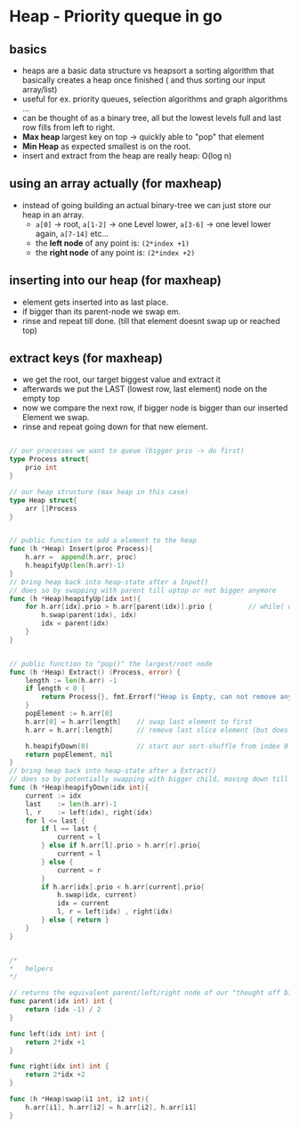 # Heap - Priority queque in go

## basics
- heaps are a basic data structure vs heapsort a sorting algorithm that basically creates a heap once finished ( and thus sorting our input array/list)
- useful for ex. priority queues, selection algorithms and graph algorithms ...
- can be thought of as a binary tree, all but the lowest levels full and last row fills from left to right. 
- **Max heap** largest key on top -> quickly able to "pop" that element
- **Min Heap** as expected smallest is on the root. 
- insert and extract from the heap are really heap: O(log n)

## using an array actually (for maxheap)
- instead of going building an actual binary-tree we can just store our heap in an array.
    - `a[0]` -> root, `a[1-2]` -> one Level lower, `a[3-6]` -> one level lower again, `a[7-14]` etc...
    - the **left node**  of any point is: `(2*index +1)`
    - the **right node** of any point is: `(2*index +2)`

## inserting into our heap (for maxheap)
- element gets inserted into as last place.
- if bigger than its parent-node we swap em.
- rinse and repeat till done. (till that element doesnt swap up or reached top)

## extract keys (for maxheap)
- we get the root, our target biggest value and extract it
- afterwards we put the LAST (lowest row, last element) node on the empty top
- now we compare the next row, if bigger node is bigger than our inserted Element we swap.
- rinse and repeat going down for that new element.

```go

// our processes we want to queue (bigger prio -> do first)
type Process struct{
	prio int
}

// our heap structure (max heap in this case)
type Heap struct{
	arr []Process
}


// public function to add a element to the heap
func (h *Heap) Insert(proc Process){
	h.arr =  append(h.arr, proc)
	h.heapifyUp(len(h.arr)-1)
}
// bring heap back into heap-state after a Input()
// does so by swapping with parent till uptop or not bigger anymore
func (h *Heap)heapifyUp(idx int){
	for h.arr[idx].prio > h.arr[parent(idx)].prio {			// while( node>parent )
		h.swap(parent(idx), idx)
		idx = parent(idx)
	}
}


// public function to "pop()" the largest/root node
func (h *Heap) Extract() (Process, error) {
	length := len(h.arr) -1
	if length < 0 {
		return Process{}, fmt.Errorf("Heap is Empty, can not remove anything")
	}
	popElement := h.arr[0]
	h.arr[0] = h.arr[length]	// swap last element to first
	h.arr = h.arr[:length]		// remove last slice element (but does not reallocate in go if i understand correctly)

	h.heapifyDown(0)			// start our sort-shuffle from index 0
	return popElement, nil
}
// bring heap back into heap-state after a Extract()
// does so by potentially swapping with bigger child, moving down till bottom/no more swap
func (h *Heap)heapifyDown(idx int){
	current := idx
	last 	:= len(h.arr)-1
	l, r 	:= left(idx), right(idx)
	for l <= last {
		if l == last {
			current = l
		} else if h.arr[l].prio > h.arr[r].prio{
			current = l
		} else {
			current = r
		}
		if h.arr[idx].prio < h.arr[current].prio{
			h.swap(idx, current)
			idx = current
			l, r = left(idx) , right(idx)
		} else { return }
	}
}


/*
*	helpers
*/

// returns the equivalent parent/left/right node of our "thought off binary-tree"
func parent(idx int) int {
	return (idx -1) / 2
}

func left(idx int) int {
	return 2*idx +1
}

func right(idx int) int {
	return 2*idx +2
}

func (h *Heap)swap(i1 int, i2 int){
	h.arr[i1], h.arr[i2] = h.arr[i2], h.arr[i1]
}
```